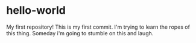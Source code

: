 # hello-world
My first repository!
This is my first commit. I'm trying to learn the ropes of this thing. Someday i'm going to stumble on this and laugh.
